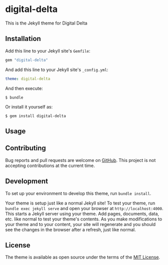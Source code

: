# digital-delta

This is the Jekyll theme for Digital Delta

## Installation

Add this line to your Jekyll site's `Gemfile`:

```ruby
gem "digital-delta"
```

And add this line to your Jekyll site's `_config.yml`:

```yaml
theme: digital-delta
```

And then execute:

    $ bundle

Or install it yourself as:

    $ gem install digital-delta

## Usage

## Contributing

Bug reports and pull requests are welcome on [GitHub](https://github.com/DigitalDelta/jekyll-theme-digital-delta). This project is not accepting contributions at the current time.

## Development

To set up your environment to develop this theme, run `bundle install`.

Your theme is setup just like a normal Jekyll site! To test your theme, run `bundle exec jekyll serve` and open your browser at `http://localhost:4000`. This starts a Jekyll server using your theme. Add pages, documents, data, etc. like normal to test your theme's contents. As you make modifications to your theme and to your content, your site will regenerate and you should see the changes in the browser after a refresh, just like normal.

## License

The theme is available as open source under the terms of the [MIT License](https://opensource.org/licenses/MIT).
